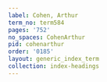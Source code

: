 ```yaml
---
label: Cohen, Arthur
term_no: term584
pages: '752'
no_spaces: CohenArthur
pid: cohenarthur
order: '0185'
layout: generic_index_term
collection: index-headings
---
```

